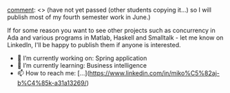 [comment]: <> (<font size="5">**Check out the new platformer game release!**</font>)

[comment]: <> (I could get in trouble for publishing code related to subjects that I)
[comment]: <> (have not yet passed (other students copying it...) so I will publish most of my fourth semester work in June.)

If for some reason you want to see other projects such as concurrency in Ada and various programs in Matlab, Haskell and Smalltalk - let me know on LinkedIn, I'll be happy to publish them if anyone is interested.

- 🔭 I’m currently working on: Spring application
- 🌱 I’m currently learning: Business intelligence
- 📫 How to reach me: [...]\(https://www.linkedin.com/in/miko%C5%82aj-b%C4%85k-a31a13269/)

[comment]: <> (- ⚡ Fun fact: )
